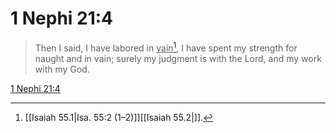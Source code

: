 # 1 Nephi 21:4

> Then I said, I have labored in <u>vain</u>[^a], I have spent my strength for naught and in vain; surely my judgment is with the Lord, and my work with my God.

[1 Nephi 21:4](https://www.churchofjesuschrist.org/study/scriptures/bofm/1-ne/21?lang=eng&id=p4#p4)


[^a]: [[Isaiah 55.1|Isa. 55:2 (1–2)]][[Isaiah 55.2|]].  
